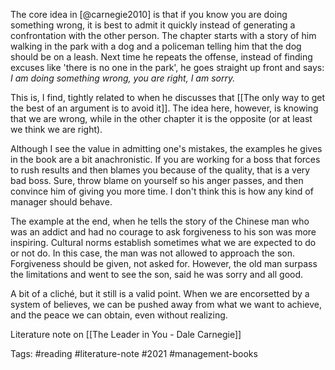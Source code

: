 The core idea in [@carnegie2010] is that if you know you are doing something wrong, it is best to admit it quickly instead of generating a confrontation with the other person. The chapter starts with a story of him walking in the park with a dog and a policeman telling him that the dog should be on a leash. Next time he repeats the offense, instead of finding excuses like 'there is no one in the park', he goes straight up front and says: *I am doing something wrong, you are right, I am sorry.*

This is, I find, tightly related to when he discusses that [[The only way to get the best of an argument is to avoid it]]. The idea here, however, is knowing that we are wrong, while in the other chapter it is the opposite (or at least we think we are right).

Although I see the value in admitting one's mistakes, the examples he gives in the book are a bit anachronistic. If you are working for a boss that forces to rush results and then blames you because of the quality, that is a very bad boss. Sure, throw blame on yourself so his anger passes, and then convince him of giving you more time. I don't think this is how any kind of manager should behave. 

The example at the end, when he tells the story of the Chinese man who was an addict and had no courage to ask forgiveness to his son was more inspiring. Cultural norms establish sometimes what we are expected to do or not do. In this case, the man was not allowed to approach the son. Forgiveness should be given, not asked for. However, the old man surpass the limitations and went to see the son, said he was sorry and all good. 

A bit of a cliché, but it still is a valid point. When we are encorsetted by a system of believes, we can be pushed away from what we want to achieve, and the peace we can obtain, even without realizing. 

Literature note on [[The Leader in You - Dale Carnegie]]

Tags: #reading #literature-note #2021 #management-books 